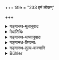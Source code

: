 +++
title = "233 इमं लोकम्"

+++

<details><summary>गङ्गानथ-मूलानुवादः</summary>

He acquires this region by devotion to his Mother, the middle region by devotion to his Father, and the region of Brahman by serving his Preceptor.—(233)
</details>

<details><summary>मेधातिथिः</summary>

अयं लोकः पृथिवी । भारसहत्वात् तुल्या माता पृथिव्या । **पितृभक्त्या** मध्यमो लोको ऽन्तरिक्षम् । प्रजापतिः पितोक्तः । मध्यमस्थानश् च प्रजापतिर् नैरुक्तानाम् । स हि वर्षकर्मणां प्रजानां पाता वा पालयिता वा । **ब्रह्मलोकम्** आदित्यलोकम् । आदित्यो ब्रह्मेत्यादेशः । **लोकः** स्थानविशेषस् तम् **अश्नुते** प्राप्नोति । 

- अर्थवादा एते । तत्र नाभिनिवेष्टव्यम् । न च लोकाधिपत्यकामस्य तदाराधनाधिकारः । नायं काम्यो विधिः । पितृत्वम् एवात्र निमित्तम्, अकरणे शास्त्रातिक्रमः ॥ २.२३३ ॥
</details>

<details><summary>गङ्गानथ-भाष्यानुवादः</summary>

‘*This region*;’—*i.e*., the Earth; the Mother being equal to the Earth, on account of both of them being capable of bearing burdens.

‘*By devotion to his* *Father*, *the middle region*;’—*i.e*., the sky. The Father has been described as Prajāpati; and according to the followers of the Nirukta, Prajāpati has his abode in the middle Region; and he is the sustainer or protector of men.

‘*The Region of Brahman*’—*i.e*., the solar region; according to the declaration (in the *Chāndogya Upaniṣad*) that ‘the Sun is Brahman, such is the teaching.’

‘*Region*’—means a particular place.

‘*Acquires*’—gains.

All this is a purely commendatory statement; and much attention need not be paid to it. Nor is it that only persons desirous of sovereignty over the said regions are to do honour to the Rather, etc.; for the injunction is not an optional one. In fact, the mere fact of the person being one’s father is the sole condition of his being honoured; and the omission of it involves a transgression of the scriptures.—(233)
</details>

<details><summary>गङ्गानथ-टिप्पन्यः</summary>

This verse is quoted in *Parāśaramādhava* (Ācāra, p. 336) under the
section ‘Worship of the Guru’;—in *Prāyaścittaviveka* (p. 129);—and in
*Smṛticandrikā* (Saṃskāra, p. 95).
</details>

<details><summary>गङ्गानथ-तुल्य-वाक्यानि</summary>

*Viṣṇu* (31.10).—\[Reproduces Manu.\]

*Śruti* (Parāśaramādhava, p. 336).—‘These objects become manifest to
that person who has the highest devotion to God, and as towards God so
towards the Guru.’

*Śivapurāṇa* (Parāśaramādhava, p. 336).—‘The Guru has been declared to
be Śiva.’

*Mahāhhārata* (12.108.9).—(Same as Manu.)
</details>

<details><summary>Bühler</summary>

233	By honouring his mother he gains this (nether) world, by honouring his father the middle sphere, but by obedience to his teacher the world of Brahman.
</details>
